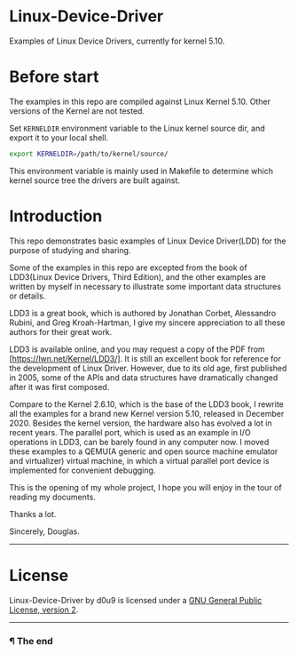 # Linux-Device-Driver

Examples of Linux Device Drivers, currently for kernel 5.10.

# Before start

The examples in this repo are compiled against Linux Kernel 5.10. Other versions
of the Kernel are not tested.

Set `KERNELDIR` environment variable to the Linux kernel source dir, and export 
it to your local shell.

```bash
export KERNELDIR=/path/to/kernel/source/
```

This environment variable is mainly used in Makefile to determine which kernel
source tree the drivers are built against.

# Introduction

This repo demonstrates basic examples of Linux Device Driver(LDD) for
the purpose of studying and sharing.

Some of the examples in this repo are excepted from the book of 
LDD3(Linux Device Drivers, Third Edition), and the other examples are written
by myself in necessary to illustrate some important data structures or details.

LDD3 is a great book, which is authored by Jonathan Corbet, Alessandro Rubini,
and Greg Kroah-Hartman, I give my sincere appreciation to all these authors
for their great work.

LDD3 is available online, and you may request a copy of the PDF from
[https://lwn.net/Kernel/LDD3/]. It is still an excellent book for reference for
the development of Linux Driver. However, due to its old age, first published
in 2005, some of the APIs and data structures have dramatically changed after
it was first composed.

Compare to the Kernel 2.6.10, which is the base of the LDD3 book, I rewrite all 
the examples for a brand new Kernel version 5.10, released in December 2020.
Besides the kernel version, the hardware also has evolved a lot in recent years.
The parallel port, which is used as an example in I/O operations in LDD3, can be
barely found in any computer now. I moved these examples to a QEMU(A generic
and open source machine emulator and virtualizer) virtual machine, in which 
a virtual parallel port device is implemented for convenient debugging.

This is the opening of my whole project, I hope you will enjoy in the tour
of reading my documents.

Thanks a lot.

Sincerely, Douglas.

---

# License

Linux-Device-Driver by d0u9 is licensed under a
[GNU General Public License, version 2][1].

---

### ¶ The end


[1]: https://www.gnu.org/licenses/old-licenses/gpl-2.0.en.html
[https://lwn.net/Kernel/LDD3/]: https://lwn.net/Kernel/LDD3/
